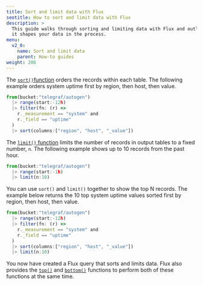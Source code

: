 ```yaml
---
title: Sort and limit data with Flux
seotitle: How to sort and limit data with Flux
description: >
  This guide walks through sorting and limiting data with Flux and outlines how
  it shapes your data in the process.
menu:
  v2_0:
    name: Sort and limit data
    parent: How-to guides
weight: 206
---
```


The [`sort()`function](/v2.0/reference/flux/functions/built-in/transformations/sort)
orders the records within each table.
The following example orders system uptime first by region, then host, then value.

```js
from(bucket:"telegraf/autogen")
  |> range(start:-12h)
  |> filter(fn: (r) =>
    r._measurement == "system" and
    r._field == "uptime"
  )
  |> sort(columns:["region", "host", "_value"])
```

The [`limit()` function](/v2.0/reference/flux/functions/built-in/transformations/limit)
limits the number of records in output tables to a fixed number, `n`.
The following example shows up to 10 records from the past hour.

```js
from(bucket:"telegraf/autogen")
  |> range(start:-1h)
  |> limit(n:10)
```

You can use `sort()` and `limit()` together to show the top N records.
The example below returns the 10 top system uptime values sorted first by
region, then host, then value.

```js
from(bucket:"telegraf/autogen")
  |> range(start:-12h)
  |> filter(fn: (r) =>
    r._measurement == "system" and
    r._field == "uptime"
  )
  |> sort(columns:["region", "host", "_value"])
  |> limit(n:10)
```

You now have created a Flux query that sorts and limits data.
Flux also provides the [`top()`](/v2.0/reference/flux/functions/built-in/transformations/selectors/top)
and [`bottom()`](/v2.0/reference/flux/functions/built-in/transformations/selectors/bottom)
functions to perform both of these functions at the same time.
